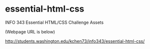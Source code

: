 essential-html-css
==================

INFO 343 Essential HTML/CSS Challenge Assets

(Webpage URL is below)

http://students.washington.edu/kchen73/info343/essential-html-css/
